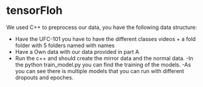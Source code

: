 # tensorFloh
We used C++ to preprocess our data, you have the following data structure:
  - Have the UFC-101 you have to have the different classes videos + a fold folder with 5 folders named with names
  - Have a Own data with our data provided in part A
  - Run the c++ and should create the mirror data and the normal data.
  -In the python train_model.py you can find the training of the models. 
  -As you can see there is multiple models that you can run with different dropouts and epoches. 
